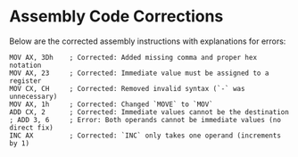 # Assembly Code Corrections

Below are the corrected assembly instructions with explanations for errors:

```assembly
MOV AX, 3Dh    ; Corrected: Added missing comma and proper hex notation
MOV AX, 23     ; Corrected: Immediate value must be assigned to a register
MOV CX, CH     ; Corrected: Removed invalid syntax (`-` was unnecessary)
MOV AX, 1h     ; Corrected: Changed `MOVE` to `MOV`
ADD CX, 2      ; Corrected: Immediate values cannot be the destination
; ADD 3, 6     ; Error: Both operands cannot be immediate values (no direct fix)
INC AX         ; Corrected: `INC` only takes one operand (increments by 1)
